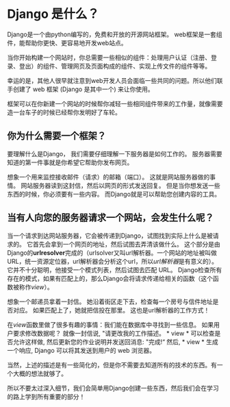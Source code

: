 # Django 是什么？

Django是一个由python编写的，免费和开放的开源网站框架。 web框架是一套组件，能帮助你更快、更容易地开发web站点。

当你开始构建一个网站时，你总需要一些相似的组件：处理用户认证（注册、登录、登出）的组件、管理网页及页面构成的组件、实现上传文件的组件等等。

幸运的是，其他人很早就注意到web开发人员会面临一些共同的问题。所以他们联手创建了 web 框架 (Django 是其中一个) 来让你使用。

框架可以在你新建一个网站的时候帮你减轻一些相同组件带来的工作量，就像需要造一台车子的时候已经帮你发明好了车轮。

## 你为什么需要一个框架？

要理解什么是Django， 我们需要仔细理解一下服务器是如何工作的。 服务器需要知道的第一件事就是你希望它帮助你发布网页。

想象一个用来监控接收邮件（请求）的邮箱（端口）。 这就是网站服务器做的事情。 网站服务器读到这封信，然后以网页的形式发送回复。 但是当你想发送一些东西的时候，你必须要有一些内容。 而Django就是可以帮助您创建内容的工具。

## 当有人向您的服务器请求一个网站，会发生什么呢？

当一个请求到达网站服务器，它会被传递到Django，试图找到实际上什么是被请求的。 它首先会拿到一个网页的地址，然后试图去弄清该做什么。 这个部分是由Django的**urlresolver**完成的（urlsolver又叫url解析器。一个网站的地址被叫做URL，统一资源定位器，url解析器会分析这个url，所以*url解析器*是有意义的）。 它并不十分聪明，他接受一个模式列表，然后试图去匹配 URL。 Django检查所有存在的模式，如果有匹配上的，那么Django会将请求传递给相关的函数（这个函数被称作*view*）。

想象一个邮递员拿着一封信。 她沿着街区走下去，检查每一个房号与信件地址是否对应。 如果匹配上了，她就把信投在那里。 这也是url解析器的工作方式！

在*view*函数里做了很多有趣的事情：我们能在数据库中寻找到一些信息。 如果用户要求修改数据呢？ 就像一封信说, "请更改我的工作描述。 * view * 可以检查是否允许这样做, 然后更新您的作业说明并发送回消息: "完成!“ 然后, * view * 生成一个响应, Django 可以将其发送到用户的 web 浏览器。

当然，上述的描述是有一些简化的，但是你不需要去知道所有的技术的东西。有一个大概的想法就够了。

所以不要太过深入细节，我们会简单用Django创建一些东西，然后我们会在学习的路上学到所有重要的部分！